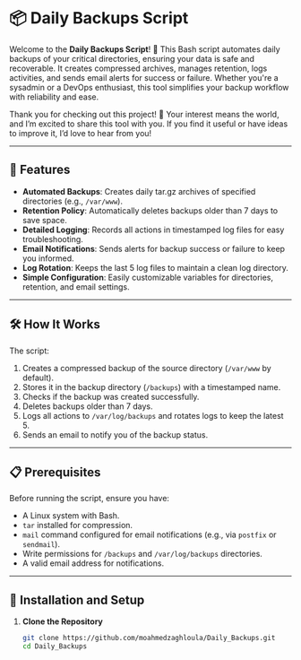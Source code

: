 # 📦 Daily Backups Script

Welcome to the **Daily Backups Script**! 🚀 This Bash script automates daily backups of your critical directories, ensuring your data is safe and recoverable. It creates compressed archives, manages retention, logs activities, and sends email alerts for success or failure. Whether you're a sysadmin or a DevOps enthusiast, this tool simplifies your backup workflow with reliability and ease.

Thank you for checking out this project! 🙌 Your interest means the world, and I’m excited to share this tool with you. If you find it useful or have ideas to improve it, I’d love to hear from you!

---

## 🌟 Features

- **Automated Backups**: Creates daily tar.gz archives of specified directories (e.g., `/var/www`).
- **Retention Policy**: Automatically deletes backups older than 7 days to save space.
- **Detailed Logging**: Records all actions in timestamped log files for easy troubleshooting.
- **Email Notifications**: Sends alerts for backup success or failure to keep you informed.
- **Log Rotation**: Keeps the last 5 log files to maintain a clean log directory.
- **Simple Configuration**: Easily customizable variables for directories, retention, and email settings.

---

## 🛠️ How It Works

The script:
1. Creates a compressed backup of the source directory (`/var/www` by default).
2. Stores it in the backup directory (`/backups`) with a timestamped name.
3. Checks if the backup was created successfully.
4. Deletes backups older than 7 days.
5. Logs all actions to `/var/log/backups` and rotates logs to keep the latest 5.
6. Sends an email to notify you of the backup status.

---

## 📋 Prerequisites

Before running the script, ensure you have:
- A Linux system with Bash.
- `tar` installed for compression.
- `mail` command configured for email notifications (e.g., via `postfix` or `sendmail`).
- Write permissions for `/backups` and `/var/log/backups` directories.
- A valid email address for notifications.

---

## 🚀 Installation and Setup

1. **Clone the Repository**
   ```bash
   git clone https://github.com/moahmedzaghloula/Daily_Backups.git
   cd Daily_Backups
